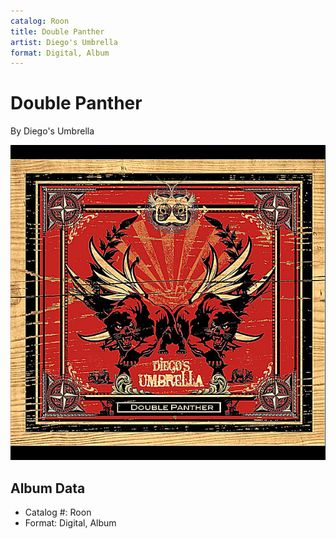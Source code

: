 ```yaml
---
catalog: Roon
title: Double Panther
artist: Diego's Umbrella
format: Digital, Album
---
```


# Double Panther

By Diego's Umbrella

![](../../assets/albumcovers/Diegos_Umbrella-Double_Panther.png)

## Album Data

- Catalog #: Roon
- Format: Digital, Album

